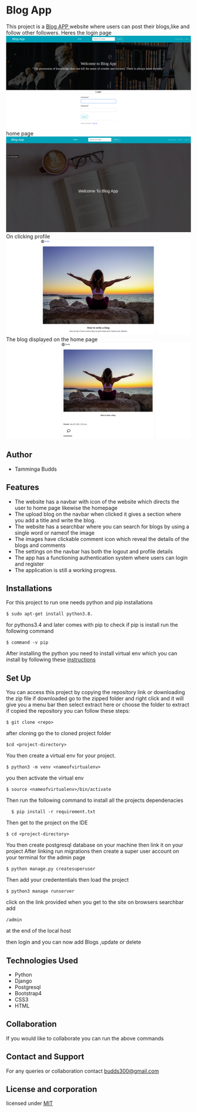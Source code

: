
# Blog App
This  project is a [Blog APP ]()website where users can  post their  blogs,like and follow other followers. 
 Heres the
 login page
 ![login](login.png)
  home page
 ![home](home.png)
 On clicking profile
 ![image](blog.png)
 The blog displayed on the home page
 ![image](blog_home.png)


## Author
* Tamminga Budds 

## Features
* The website has a navbar  with icon of the website which directs the user to home page likewise the homepage
* The upload blog on the navbar when clicked it gives a section where you add a title and write the blog.
* The website has a searchbar where you can search for blogs by using a single word or nameof the image
* The images have clickable comment icon which reveal the  details of the blogs and comments
* The settings on the navbar has both the logout and profile details
* The app has a functioning authentication system where users can login  and register
* The application is still a working progress.

## Installations 
For this project to run one needs python  and pip installations

```
$ sudo apt-get install python3.8.
```
for pythons3.4 and later comes with pip  to check if pip is install run the following command
```
$ command -v pip
```
After installing the python you need to install virtual env which you can install by following  these [instructions](https://packaging.python.org/guides/installing-using-pip-and-virtual-environments/)

## Set Up
You can access this project by copying the  repository link or downloading the zip file
if downloaded go to the  zipped folder  and right click and it will give you a menu bar then select extract here or choose the folder to extract
 if copied the repository you can follow these steps:

 ```
 $ git clone <repo>
 ````
  after cloning go the to cloned project folder

  ```
  $cd <project-directory>
  ```
  You then create a virtual env for your project.
  ```
  $ python3 -m venv <nameofvirtualenv>
  ```
  you then activate the virtual env
  ```
  $ source <nameofvirtualenv>/bin/activate
  ```
  Then run the following command to install all the projects dependenacies
```
  $ pip install -r requirement.txt
```
Then get to the project on the IDE
```
$ cd <project-directory>
```
 You then create postgresql database on your machine then link it on your project
After linking run migrations  then create a super user account on your terminal for the admin page
```
$ python manage.py createsuperuser
```
Then add your credententials then load the project
```
$ python3 manage runserver
````
click on the link provided when you get to the site  on browsers searchbar   add  
```
/admin
```
at the end of the local host

then login and you can now add Blogs ,update or delete 

## Technologies Used
* Python
* Django
* Postgresql
* Bootstrap4
* CSS3
* HTML

## Collaboration
If you would like to collaborate you can run the above commands 

## Contact and Support
For any queries or collaboration  contact budds300@gmail.com

## License and corporation
licensed under [MIT](license)
